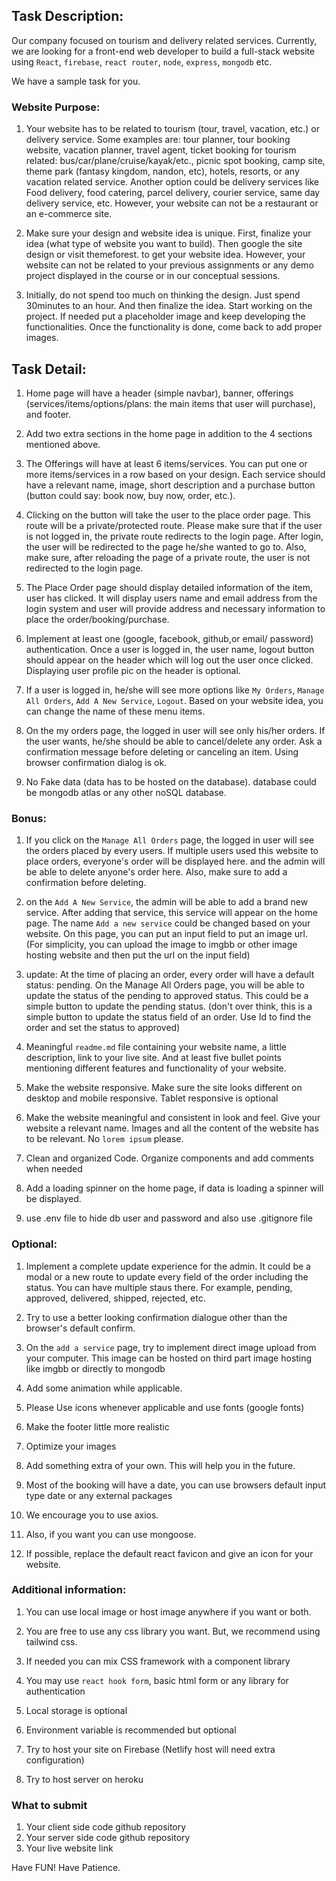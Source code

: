 ## Task Description: 
Our company focused on tourism and delivery related services. Currently, we are looking for a front-end web developer to build a full-stack website using `React`, `firebase`, `react router`, `node`, `express`, `mongodb` etc. 

We have a sample task for you.


### Website Purpose:
1. Your website has to be related to tourism (tour, travel, vacation, etc.) or delivery service. Some examples are: tour planner, tour booking website, vacation planner, travel agent, ticket booking for tourism related: bus/car/plane/cruise/kayak/etc., picnic spot booking, camp site, theme park (fantasy kingdom, nandon, etc), hotels, resorts, or any vacation related service. Another option could be delivery services like Food delivery, food catering, parcel delivery, courier service, same day delivery service, etc. However, your website can not be a restaurant or an e-commerce site. 

2. Make sure your design and website idea is unique. First, finalize your idea (what type of website you want to build). Then google the site design or visit themeforest. to get your website idea. However, your website can not be related to your previous assignments or any demo project displayed in the course or in our conceptual sessions.

3. Initially, do not spend too much on thinking the design. Just spend 30minutes to an hour. And then finalize the idea. Start working on the project. If needed put a placeholder image and keep developing the functionalities. Once the functionality is done, come back to add proper images. 

## Task Detail:

1. Home page will have a header (simple navbar), banner, offerings (services/items/options/plans:  the main items that user will purchase), and footer.

2. Add two extra sections in the home page in addition to the 4 sections mentioned above. 

3. The Offerings will have at least 6 items/services. You can put one or more items/services in a row based on your design. Each service should have a relevant name, image, short description and a purchase button (button could say: book now, buy now, order, etc.).

4. Clicking on the button will take the user to the place order page. This route will be a private/protected route. Please make sure that if the user is not logged in, the private route redirects to the login page. After login, the user will be redirected to the page he/she wanted to go to. Also, make sure, after reloading the page of a private route, the user is not redirected to the login page.

5. The Place Order page should display detailed information of the item, user has clicked. It will display users name and email address from the login system and user will provide address and necessary information to place the order/booking/purchase.

6. Implement at least one (google, facebook, github,or email/ password) authentication. Once a user is logged in, the user name, logout button should appear on the header which will log out the user once clicked. Displaying user profile pic on the header is optional.

7. If a user is logged in, he/she will see more options like `My Orders`, `Manage All Orders`, `Add A New Service`, `Logout`. Based on your website idea, you can change the name of these menu items. 

8. On the my orders page, the logged in user will see only his/her orders. If the user wants, he/she should be able to cancel/delete any order. Ask a confirmation message before deleting or canceling an item. Using browser confirmation dialog is ok. 

10. No Fake data (data has to be hosted on the database). database could be mongodb atlas or any other noSQL database.

### Bonus: 

1. If you click on the `Manage All Orders` page, the logged in user will see the orders placed by every users. If multiple users used this website to place orders, everyone's order will be displayed here. and the admin will be able to delete anyone's order here. Also, make sure to add a confirmation before deleting.

2. on the `Add A New Service`, the admin will be able to add a brand new service. After adding that service, this service will appear on the home page. The name `Add a new service` could be changed based on your website. On this page, you can put an input field to put an image url. (For simplicity, you can upload the image to imgbb or other image hosting website and then put the url on the input field)

2. update: At the time of placing an order, every order will have a default status: pending. On the Manage All Orders page, you will be able to update the status of the pending to approved status. This could be a simple button to update the pending status. (don't over think, this is a simple button to update the status field of an order. Use Id to find the order and set the status to approved)

3. Meaningful `readme.md` file containing your website name, a little description, link to your live site. And at least five bullet points mentioning different features and functionality of your website.

4. Make the website responsive. Make sure the site looks different on desktop and mobile responsive. Tablet responsive is optional

5. Make the website meaningful and consistent in look and feel. Give your website a relevant name. Images and all the content of the website has to be relevant. No `lorem ipsum` please. 

6. Clean and organized Code. Organize components and add comments when needed

7. Add a loading spinner on the home page, if data is loading a spinner will be displayed.

8. use .env file to hide db user and password and also use .gitignore file


### Optional:

1. Implement a complete update experience for the admin. It could be a modal or a new route to update every field of the order including the status. You can have multiple staus there. For example, pending, approved, delivered, shipped, rejected, etc.

2. Try to use a better looking confirmation dialogue other than the browser's default confirm.

3. On the `add a service` page, try to implement direct image upload from your computer. This image can be hosted on third part image hosting like imgbb or directly to mongodb

4. Add some animation while applicable.

5. Please Use icons whenever applicable and use fonts (google fonts)

6. Make the footer little more realistic

7. Optimize your images

8. Add something extra of your own. This will help you in the future.

9. Most of the booking will have a date, you can use browsers default input type date or any external packages

10. We encourage you to use axios.

11. Also, if you want you can use mongoose.

12. If possible, replace the default react favicon and give an icon for your website. 


### Additional information:
1. You can use local image or host image anywhere if you want or both.

3. You are free to use any css library you want. But, we recommend using tailwind css. 

4. If needed you can mix CSS framework with a component library

5. You may use `react hook form`, basic html form or any library for authentication

6. Local storage is optional

7. Environment variable is recommended but optional

8. Try to host your site on Firebase (Netlify host will need extra configuration)

9. Try to host server on heroku

### What to submit 

1. Your client side code github repository
2. Your server side code github repository
3. Your live website link

Have FUN! Have Patience.